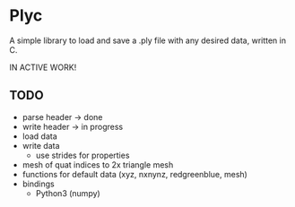 # Plyc
A simple library to load and save a .ply file with any desired data, written in C.


IN ACTIVE WORK!


## TODO

+ parse header -> done
+ write header -> in progress
+ load data
+ write data
  - use strides for properties
+ mesh of quat indices to 2x triangle mesh
+ functions for default data (xyz, nxnynz, redgreenblue, mesh)
+ bindings
  - Python3 (numpy)
